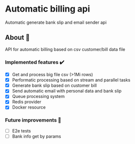 # Automatic billing api

Automatic generate bank slip and email sender api

## About 🔎

API for automatic billing based on csv customer/bill data file

### Implemented features :heavy_check_mark:

- [x] Get and process big file csv (>1Mi rows)
- [x] Performatic processing based on stream and parallel tasks
- [x] Generate bank slip based on customer bill
- [x] Send automatic email with personal data and bank slip
- [x] Queue processing system
- [x] Redis provider
- [x] Docker resource

### Future improvements 🔮

- [ ] E2e tests
- [ ] Bank info get by params
